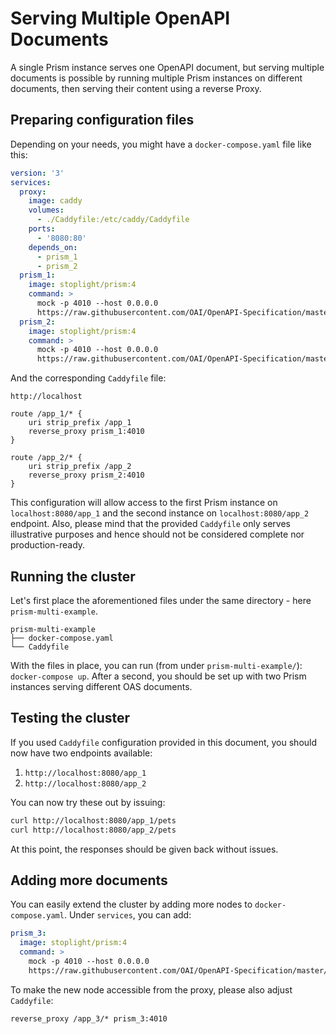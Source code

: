 # Serving Multiple OpenAPI Documents

A single Prism instance serves one OpenAPI document, but serving multiple documents is possible by running multiple Prism instances on different documents, then serving their content using a reverse Proxy.

## Preparing configuration files

Depending on your needs, you might have a `docker-compose.yaml` file like this:

```yaml
version: '3'
services:
  proxy:
    image: caddy
    volumes:
      - ./Caddyfile:/etc/caddy/Caddyfile
    ports:
      - '8080:80'
    depends_on:
      - prism_1
      - prism_2
  prism_1:
    image: stoplight/prism:4
    command: >
      mock -p 4010 --host 0.0.0.0
      https://raw.githubusercontent.com/OAI/OpenAPI-Specification/master/examples/v2.0/yaml/petstore.yaml
  prism_2:
    image: stoplight/prism:4
    command: >
      mock -p 4010 --host 0.0.0.0
      https://raw.githubusercontent.com/OAI/OpenAPI-Specification/master/examples/v3.0/petstore.yaml
```

And the corresponding `Caddyfile` file:

```
http://localhost

route /app_1/* {
	uri strip_prefix /app_1
	reverse_proxy prism_1:4010
}

route /app_2/* {
	uri strip_prefix /app_2
	reverse_proxy prism_2:4010
}
```

This configuration will allow access to the first Prism instance on `localhost:8080/app_1` and the second instance on `localhost:8080/app_2` endpoint.
Also, please mind that the provided `Caddyfile` only serves illustrative purposes and hence should not be considered complete nor production-ready.

## Running the cluster

Let's first place the aforementioned files under the same directory - here `prism-multi-example`.

```
prism-multi-example
├── docker-compose.yaml
└── Caddyfile
```

With the files in place, you can run (from under `prism-multi-example/`): `docker-compose up`.
After a second, you should be set up with two Prism instances serving different OAS documents.

## Testing the cluster

If you used `Caddyfile` configuration provided in this document, you should now have two endpoints available:

1. `http://localhost:8080/app_1`
2. `http://localhost:8080/app_2`

You can now try these out by issuing:

```bash
curl http://localhost:8080/app_1/pets
curl http://localhost:8080/app_2/pets
```

At this point, the responses should be given back without issues.

## Adding more documents

You can easily extend the cluster by adding more nodes to `docker-compose.yaml`.
Under `services`, you can add:

```yaml
prism_3:
  image: stoplight/prism:4
  command: >
    mock -p 4010 --host 0.0.0.0
    https://raw.githubusercontent.com/OAI/OpenAPI-Specification/master/examples/v3.0/petstore.yaml
```

To make the new node accessible from the proxy, please also adjust `Caddyfile`:

```
reverse_proxy /app_3/* prism_3:4010
```
